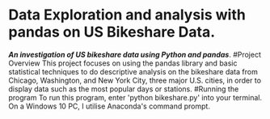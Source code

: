 # Data Exploration and analysis with pandas on US Bikeshare Data.
***An investigation of US bikeshare data using Python and pandas***.
#Project Overview
This project focuses on using the pandas library and basic statistical techniques to do descriptive analysis on the bikeshare data from Chicago, Washington, and New York City, three major U.S. cities, in order to display data such as the most popular days or stations.
#Running the program
To run this program, enter 'python bikeshare.py' into your terminal. On a Windows 10 PC, I utilise Anaconda's command prompt.
